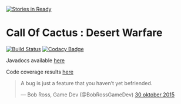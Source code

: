 [![Stories in Ready](https://badge.waffle.io/GuusHamm/Call-of-Cactus.png?label=ready&title=Ready)](https://waffle.io/GuusHamm/Call-of-Cactus)
# Call Of Cactus : Desert Warfare 

[![Build Status](https://travis-ci.org/GuusHamm/Call-of-Cactus.svg?branch=master)](https://travis-ci.org/GuusHamm/Call-of-Cactus) 
[![Codacy Badge](https://api.codacy.com/project/badge/grade/582f07d730fb4f70a0ec0d77a0c209fc)](https://www.codacy.com/app/guushamm/Call-of-Cactus)

Javadocs available [here](https://teunwillems.nl/files/call-of-cactus/javadocs/)

Code coverage results [here](https://teunwillems.nl/files/call-of-cactus/coverage/)


<blockquote class="twitter-tweet" lang="nl"><p lang="en" dir="ltr">A bug is just a feature that you haven’t yet befriended.</p>&mdash; Bob Ross, Game Dev (@BobRossGameDev) <a href="https://twitter.com/BobRossGameDev/status/660173268658311168">30 oktober 2015</a></blockquote>
<script async src="//platform.twitter.com/widgets.js" charset="utf-8"></script>
